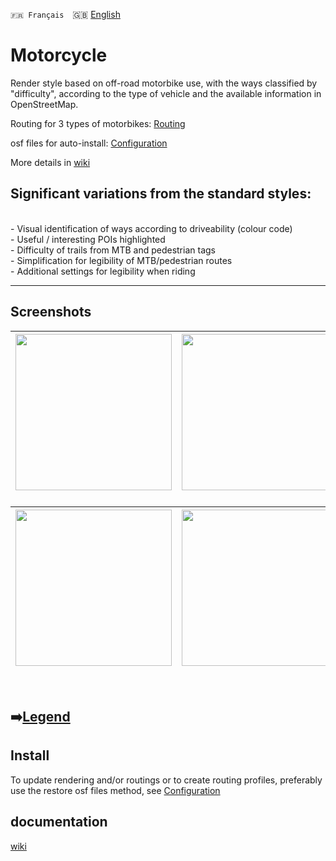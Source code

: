 `🇫🇷 Français`&emsp;🇬🇧 [English](readme_en.md)

# Motorcycle
Render style based on off-road motorbike use, with the ways classified by "difficulty", according to the type of vehicle and the available information in OpenStreetMap.

Routing for 3 types of motorbikes:  [Routing](https://github.com/OsmAnd-Rendering/Motorcycle/tree/routing)

osf files for auto-install: [Configuration](https://github.com/OsmAnd-Rendering/Motorcycle/tree/configuration)

More details in [wiki](https://github.com/OsmAnd-Rendering/Motorcycle/wiki)

## Significant variations from the standard styles:
<br>
- Visual identification of ways according to driveability (colour code)<br>
- Useful / interesting POIs highlighted<br>
- Difficulty of trails from MTB and pedestrian tags<br>
- Simplification for legibility of MTB/pedestrian routes<br>
- Additional settings for legibility when riding<br>

---

## Screenshots<br>

| <img src="https://user-images.githubusercontent.com/83398215/183831439-a7dd7cf4-dcf2-4445-8d46-e685157f93bf.jpg" width="250" /> | <img src="https://user-images.githubusercontent.com/83398215/183831631-e2f86260-1324-4201-8042-be67361d5ef0.jpg" width="250" /> | <img src="https://user-images.githubusercontent.com/83398215/183832089-7a685512-f251-4986-81de-f92a765f964f.jpg" width="250" /> |
| :-------------: | :-------------: | :-------------: |

### 
| <img src="https://user-images.githubusercontent.com/83398215/183832776-3ed55db4-1ce4-4e79-8c3e-97a521e8722e.jpg" width="250" /> | <img src="https://user-images.githubusercontent.com/83398215/183832485-45b79c76-e6db-4ccb-b058-5220a79175e5.jpg" width="250" /> | <img src="https://user-images.githubusercontent.com/83398215/183832969-e00c8ae1-ec4a-472a-8a17-95958cdeab14.jpg" width="250" /> |
| :-------------: | :-------------: | :-------------: |
<br>

## ➡️[Legend](https://github.com/OsmAnd-Rendering/Motorcycle/blob/main/legend_EN.md)

## Install
To update rendering and/or routings or to create routing profiles, preferably use the restore osf files method, see [Configuration](https://github.com/OsmAnd-Rendering/Motorcycle/tree/configuration)

## documentation
[wiki](https://github.com/OsmAnd-Rendering/Motorcycle/wiki)

